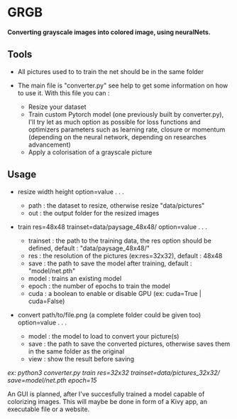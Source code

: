 # GRGB

__Converting grayscale images into colored image, using neuralNets.__

## Tools

* All pictures used to to train the net should be in the same folder

* The main file is "converter.py" see help to get some information on how to use it. With this file you can :
  * Resize your dataset
  * Train custom Pytorch model (one previously built by converter.py), I'll try let as much option as possible for loss functions and optimizers parameters such as learning rate, closure or momentum (depending on the neural network, depending on researches advancement)
  * Apply a colorisation of a grayscale picture

## Usage

* resize width height option=value . . .
  - path : the dataset to resize, otherwise resize \"data/pictures"
  - out : the output folder for the resized images

* train res=48x48 trainset=data/paysage_48x48/ option=value . . .
  - trainset : the path to the training data, the res option should be defined, default : "data/paysage_48x48/"
  - res : the resolution of the pictures (ex:res=32x32), default : 48x48
  - save : the path to save the model after training, default : "model/net.pth"
  - model : trains an existing model
  - epoch : the number of epochs to train the model
  - cuda : a boolean to enable or disable GPU (ex: cuda=True | cuda=False)
* convert path/to/file.png (a complete folder could be given too) option=value . . .
  - model : the model to load to convert your picture(s)
  - save : the path to save the converted pictures, otherwise saves them in the same folder as the original
  - view : show the result before saving

*ex: python3 converter.py train res=32x32 trainset=data/pictures_32x32/ save=model/net.pth epoch=15*

An GUI is planned, after I've succesfully trained a model capable of colorizing images. This will maybe be done in form of a Kivy app, an executable file or a website.
